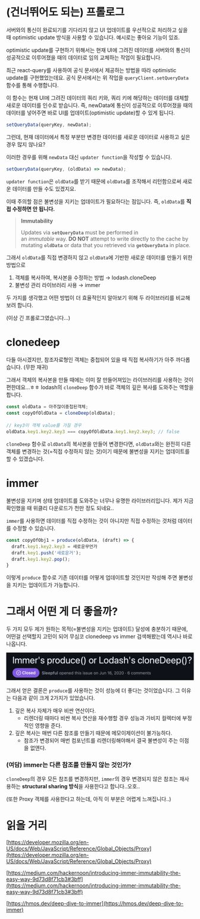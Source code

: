 # (건너뛰어도 되는) 프롤로그

서버와의 통신이 완료되기를 기다리지 않고 UI 업데이트를 우선적으로 처리하고 싶을 때 optimistic update 방식을 사용할 수 있습니다. 예시로는 좋아요 기능이 있죠.

optimistic update를 구현하기 위해서는 현재 UI에 그려진 데이터를 서버와의 통신이 성공적으로 이루어졌을 때의 데이터로 임의 교체하는 작업이 필요합니다.

최근 react-query를 사용하여 공식 문서에서 제공하는 방법을 따라 optimistic update를 구현했었는데요. 공식 문서에서는 위 작업을 `queryClient.setQueryData` 함수를 통해 수행합니다.

이 함수는 현재 UI에 그려진 데이터의 쿼리 키와, 쿼리 키에 해당하는 데이터를 대체할 새로운 데이터를 인수로 받습니다. 즉, newData에 통신이 성공적으로 이루어졌을 때의 데이터를 넣어주면 바로 UI를 업데이트(optimistic update)할 수 있게 됩니다.

```jsx
setQueryData(queryKey, newData);
```

그런데, 현재 데이터에서 특정 부분만 변경한 데이터를 새로운 데이터로 사용하고 싶은 경우 많지 않나요?

이러한 경우를 위해 `newData` 대신 `updater function`을 작성할 수 있습니다.

```jsx
setQueryData(queryKey, (oldData) => newData);
```

`updater function`은 `oldData`를 받기 때문에 `oldData`를 조작해서 리턴함으로써 새로운 데이터를 만들 수도 있겠지요.

이때 주의할 점은 불변성을 지키는 업데이트가 필요하다는 점입니다. 즉, `oldData`를 **직접 수정하면 안 됩니다.**

> **Immutability**
>
> Updates via **`setQueryData`** must be performed in an *immutable* way. **DO NOT** attempt to write directly to the cache by mutating **`oldData`** or data that you retrieved via **`getQueryData`** in place.

그래서 `oldData`를 직접 변경하지 않고 `oldData`에 기반한 새로운 데이터를 만들기 위한 방법으로

1. 객체를 복사하여, 복사본을 수정하는 방법 → lodash.cloneDeep
2. 불변성 관리 라이브러리 사용 → immer

두 가지를 생각했고 어떤 방법이 더 효율적인지 알아보기 위해 두 라이브러리를 비교해보려 합니다.

(이상 긴 프롤로그였습니다…)

# clonedeep

다들 아시겠지만, 참조자료형인 객체는 중첩되어 있을 때 직접 복사하기가 아주 까다롭습니다. (무한 재귀)

그래서 객체의 복사본을 만들 때에는 이미 잘 만들어져있는 라이브러리를 사용하는 것이 편한데요…ㅎㅎ lodash의 `cloneDeep` 함수가 바로 객체의 깊은 복사를 도와주는 역할을 합니다.

```jsx
const oldData = 아주많이중첩된객체;
const copyOfOldData = cloneDeep(oldData);

// key3이 객체 value를 가질 경우
oldData.key1.key2.key3 === copyOfOldData.key1.key2.key3; // false
```

`cloneDeep` 함수로 `oldData`의 복사본을 만들어 변경한다면, `oldData`와는 완전히 다른 객체를 변경하는 것(=직접 수정하지 않는 것)이기 때문에 불변성을 지키는 업데이트를 할 수 있겠습니다.

# immer

불변성을 지키며 상태 업데이트를 도와주는 너무나 유명한 라이브러리입니다. 제가 지금 확인했을 때 위클리 다운로드가 천만 정도 되네요..

`immer`를 사용하면 데이터를 직접 수정하는 것이 아니지만 직접 수정하는 것처럼 데이터를 수정할 수 있습니다.

```jsx
const copyOfObj1 = produce(oldData, (draft) => {
  draft.key1.key2.key3 = 새로운무언가
  draft.key1.push('새로운거');
  draft.key1.key2.pop();
}
```

이렇게 `produce` 함수로 기존 데이터를 어떻게 업데이트할 것인지만 작성해 주면 불변성을 지키는 업데이트가 가능합니다.

# 그래서 어떤 게 더 좋을까?

두 가지 모두 제가 원하는 목적(=불변성을 지키는 업데이트) 달성에 충분하기 때문에, 어떤걸 선택할지 고민이 되어 무심코 clonedeep vs immer 검색해봤는데 역시나 바로 나옵니다.

![issue](./1.png)

그래서 얻은 결론은 `produce`를 사용하는 것이 성능에 더 좋다는 것이었습니다. 그 이유는 다음과 같이 크게 2가지가 있었습니다.

1. 깊은 복사 자체가 매우 비싼 연산이다.
   - 리렌더링 때마다 비싼 복사 연산을 재수행할 경우 성능과 가비지 컬렉터에 부정적인 영향을 준다.
2. 깊은 복사는 매번 다른 참조를 만들기 때문에 메모이제이션이 불가능하다.
   - 참조가 변경되어 매번 컴포넌트를 리렌더링해야해서 결국 불변성이 주는 이점을 없앤다.

### (여담) immer는 다른 참조를 만들지 않는 것인가?

`cloneDeep`의 경우 모든 참조를 변경하지만, `immer`의 경우 변경되지 않은 참조는 재사용하는 **structural sharing 방식**을 사용한다고 합니다..오호..

(또한 Proxy 객체를 사용한다고 하는데, 아직 이 부분은 어렵게 느껴집니다..)

# 읽을 거리

[https://developer.mozilla.org/en-US/docs/Web/JavaScript/Reference/Global_Objects/Proxy](https://developer.mozilla.org/en-US/docs/Web/JavaScript/Reference/Global_Objects/Proxy)

[https://medium.com/hackernoon/introducing-immer-immutability-the-easy-way-9d73d8f71cb3#3bff](https://medium.com/hackernoon/introducing-immer-immutability-the-easy-way-9d73d8f71cb3#3bff)

[https://hmos.dev/deep-dive-to-immer](https://hmos.dev/deep-dive-to-immer)
